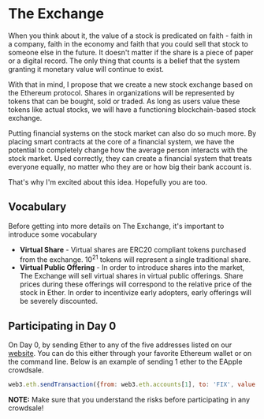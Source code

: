 # The Exchange
When you think about it, the value of a stock is predicated on faith - faith in a company, faith in the economy and faith that you could sell that stock to someone else in the future. It doesn't matter if the share is a piece of paper or a digital record. The only thing that counts is a belief that the system granting it monetary value will continue to exist.

With that in mind, I propose that we create a new stock exchange based on the Ethereum protocol. Shares in organizations will be represented by tokens that can be bought, sold or traded. As long as users value these tokens like actual stocks, we will have a functioning blockchain-based stock exchange.

Putting financial systems on the stock market can also do so much more. By placing smart contracts at the core of a financial system, we have the potential to completely change how the average person interacts with the stock market. Used correctly, they can create a financial system that treats everyone equally, no matter who they are or how big their bank account is.

That's why I'm excited about this idea. Hopefully you are too.

## Vocabulary
Before getting into more details on The Exchange, it's important to introduce some vocabulary
* **Virtual Share** - Virtual shares are ERC20 compliant tokens purchased from the exchange. 10<sup>21</sup>
 tokens will represent a single traditional share.
* **Virtual Public Offering** - In order to introduce shares into the market, The Exchange will sell virtual shares in
virtual public offerings. Share prices during these offerings will correspond to the relative price of the stock
in Ether. In order to incentivize early adopters, early offerings will be severely discounted.

## Participating in Day 0
On Day 0, by sending Ether to any of the five addresses listed on our [website](theexchange.io). You can do
this either through your favorite Ethereum wallet or on the command line. Below is an example of sending 1 ether to the EApple
crowdsale.

```javascript
web3.eth.sendTransaction({from: web3.eth.accounts[1], to: 'FIX', value: web3.toWei(.01, 'ether')})
```
**NOTE:** Make sure that you understand the risks before participating in any crowdsale!
